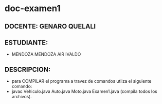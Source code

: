 # doc-examen1

## DOCENTE: GENARO QUELALI

## ESTUDIANTE:
- MENDOZA MENDOZA AIR IVALDO
## DESCRIPCION:
- para COMPILAR el programa a travez de comandos utliza el siguiente comando:
- javac Vehiculo.java Auto.java Moto.java Examen1.java (compila todos los archivos).
